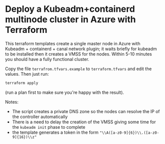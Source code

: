 # Deploy a Kubeadm+containerd multinode cluster in Azure with Terraform

This terraform templates create a single master node in Azure with Kubeadm + containerd + canal network plugin; it waits briefly for kubeadm to be installed then it creates a VMSS for the nodes. Within 5-10 minutes you should have a fully functional cluster.

Copy the file `terrafrom.tfvars.example` to `terraform.tfvars` and edit the values. Then just run:

```bash
terraform apply
```

(run a plan first to make sure you're happy with the result).

Notes:

- The script creates a private DNS zone so the nodes can resolve the IP of the controller automatically
- There is a need to delay the creation of the VMSS giving some time for the `kubeadm init` phase to complete
- the template generates a token in the form `"\\A([a-z0-9]{6})\\.([a-z0-9]{16})\\z"`
